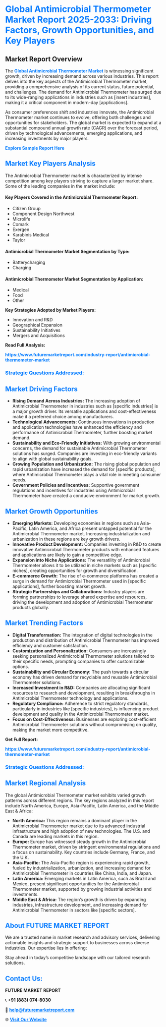<h1 style="color: #007BFF;">Global Antimicrobial Thermometer Market Report 2025-2033: Driving Factors, Growth Opportunities, and Key Players</h1>

<section id="overview">
<h2>Market Report Overview</h2>
<p>The <a href="https://www.futuremarketreport.com/industry-report/antimicrobial-thermometer-market" style="color: #007BFF; text-decoration: none;"><strong>Global Antimicrobial Thermometer Market</strong></a> is witnessing significant growth, driven by increasing demand across various industries. This report delves into the key aspects of the Antimicrobial Thermometer market, providing a comprehensive analysis of its current status, future potential, and challenges. The demand for Antimicrobial Thermometer has surged due to its wide-ranging applications in industries such as [insert industries], making it a critical component in modern-day [applications].</p>
<p>As consumer preferences shift and industries innovate, the Antimicrobial Thermometer market continues to evolve, offering both challenges and opportunities for stakeholders. The global market is expected to expand at a substantial compound annual growth rate (CAGR) over the forecast period, driven by technological advancements, emerging applications, and increasing investments by major players.</p>
</section>

<section id="overview">
<p><a href="https://www.futuremarketreport.com/request-sample/reportId=115634" style="color: #007BFF; text-decoration: none;"><strong>Explore Sample Report Here</strong></a></p>
</section>

<section id="key-players">
<h2 style="color: #007BFF;">Market Key Players Analysis</h2>
<p>The Antimicrobial Thermometer market is characterized by intense competition among key players striving to capture a larger market share. Some of the leading companies in the market include:</p>
<h4>Key Players Covered in the Antimicrobial Thermometer Report:</h4>
<ul><li>Citizen Group</li><li>Component Design Northwest</li><li>Microlife</li><li>Comark</li><li>Exergen</li><li>Karabinis Medical</li><li>Taylor</li></ul>
<h4>Antimicrobial Thermometer Market Segmentation by Type:</h4>
<ul><li>Batterycharging</li><li>Charging</li></ul>

<h4>Antimicrobial Thermometer Market Segmentation by Application:</h4>
<ul><li>Medical</li><li>Food</li><li>Other</li></ul>
<p><strong>Key Strategies Adopted by Market Players:</strong></p>
<ul>
<li>Innovation and R&D</li>
<li>Geographical Expansion</li>
<li>Sustainability Initiatives</li>
<li>Mergers and Acquisitions</li>
</ul>
</section>

<section>
<p><strong>Read Full Analysis: </strong></p><a href="https://www.futuremarketreport.com/industry-report/antimicrobial-thermometer-market" style="color: #007BFF; text-decoration: none;"><strong>https://www.futuremarketreport.com/industry-report/antimicrobial-thermometer-market</strong></a>
<h3 style="color: #007BFF;">Strategic Questions Addressed:</h3>
</section>

<section id="driving-factors">
<h2 style="color: #007BFF;">Market Driving Factors</h2>
<ul>
<li><strong>Rising Demand Across Industries:</strong> The increasing adoption of Antimicrobial Thermometer in industries such as [specific industries] is a major growth driver. Its versatile applications and cost-effectiveness make it a preferred choice among manufacturers.</li>
<li><strong>Technological Advancements:</strong> Continuous innovations in production and application technologies have enhanced the efficiency and performance of Antimicrobial Thermometer, further boosting market demand.</li>
<li><strong>Sustainability and Eco-Friendly Initiatives:</strong> With growing environmental concerns, the demand for sustainable Antimicrobial Thermometer solutions has surged. Companies are investing in eco-friendly variants to align with global sustainability goals.</li>
<li><strong>Growing Population and Urbanization:</strong> The rising global population and rapid urbanization have increased the demand for [specific products], where Antimicrobial Thermometer plays a vital role in meeting consumer needs.</li>
<li><strong>Government Policies and Incentives:</strong> Supportive government regulations and incentives for industries using Antimicrobial Thermometer have created a conducive environment for market growth.</li>
</ul>
</section>

<section id="growth-opportunities">
<h2 style="color: #007BFF;">Market Growth Opportunities</h2>
<ul>
<li><strong>Emerging Markets:</strong> Developing economies in regions such as Asia-Pacific, Latin America, and Africa present untapped potential for the Antimicrobial Thermometer market. Increasing industrialization and urbanization in these regions are key growth drivers.</li>
<li><strong>Innovative Product Development:</strong> Companies investing in R&D to create innovative Antimicrobial Thermometer products with enhanced features and applications are likely to gain a competitive edge.</li>
<li><strong>Expansion into Niche Applications:</strong> The versatility of Antimicrobial Thermometer allows it to be utilized in niche markets such as [specific niches], creating opportunities for growth and diversification.</li>
<li><strong>E-commerce Growth:</strong> The rise of e-commerce platforms has created a surge in demand for Antimicrobial Thermometer used in [specific applications], further boosting market growth.</li>
<li><strong>Strategic Partnerships and Collaborations:</strong> Industry players are forming partnerships to leverage shared expertise and resources, driving the development and adoption of Antimicrobial Thermometer products globally.</li>
</ul>
</section>

<section id="trending-factors">
<h2 style="color: #007BFF;">Market Trending Factors</h2>
<ul>
<li><strong>Digital Transformation:</strong> The integration of digital technologies in the production and distribution of Antimicrobial Thermometer has improved efficiency and customer satisfaction.</li>
<li><strong>Customization and Personalization:</strong> Consumers are increasingly seeking personalized Antimicrobial Thermometer solutions tailored to their specific needs, prompting companies to offer customizable options.</li>
<li><strong>Sustainability and Circular Economy:</strong> The push towards a circular economy has driven demand for recyclable and reusable Antimicrobial Thermometer solutions.</li>
<li><strong>Increased Investment in R&D:</strong> Companies are allocating significant resources to research and development, resulting in breakthroughs in Antimicrobial Thermometer technology and applications.</li>
<li><strong>Regulatory Compliance:</strong> Adherence to strict regulatory standards, particularly in industries like [specific industries], is influencing product development and quality in the Antimicrobial Thermometer market.</li>
<li><strong>Focus on Cost-Effectiveness:</strong> Businesses are exploring cost-efficient Antimicrobial Thermometer solutions without compromising on quality, making the market more competitive.</li>
</ul>
</section>

<section>
<p><strong>Get Full Report: </strong></p><a href="https://www.futuremarketreport.com/industry-report/antimicrobial-thermometer-market" style="color: #007BFF; text-decoration: none;"><strong>https://www.futuremarketreport.com/industry-report/antimicrobial-thermometer-market</strong></a>
<h3 style="color: #007BFF;">Strategic Questions Addressed:</h3>
</section>


<section id="regional-analysis">
<h2 style="color: #007BFF;">Market Regional Analysis</h2>
<p>The global Antimicrobial Thermometer market exhibits varied growth patterns across different regions. The key regions analyzed in this report include North America, Europe, Asia-Pacific, Latin America, and the Middle East & Africa:</p>
<ul>
<li><strong>North America:</strong> This region remains a dominant player in the Antimicrobial Thermometer market due to its advanced industrial infrastructure and high adoption of new technologies. The U.S. and Canada are leading markets in this region.</li>
<li><strong>Europe:</strong> Europe has witnessed steady growth in the Antimicrobial Thermometer market, driven by stringent environmental regulations and a focus on sustainability. Key countries include Germany, France, and the U.K.</li>
<li><strong>Asia-Pacific:</strong> The Asia-Pacific region is experiencing rapid growth, fueled by industrialization, urbanization, and increasing demand for Antimicrobial Thermometer in countries like China, India, and Japan.</li>
<li><strong>Latin America:</strong> Emerging markets in Latin America, such as Brazil and Mexico, present significant opportunities for the Antimicrobial Thermometer market, supported by growing industrial activities and investments.</li>
<li><strong>Middle East & Africa:</strong> The region’s growth is driven by expanding industries, infrastructure development, and increasing demand for Antimicrobial Thermometer in sectors like [specific sectors].</li>
</ul>
</section>

<footer>
<h2 style="color: #007BFF;">About FUTURE MARKET REPORT</h2>
<p>We are a trusted name in market research and advisory services, delivering actionable insights and strategic support to businesses across diverse industries. Our expertise lies in offering:</p>

<p>Stay ahead in today’s competitive landscape with our tailored research solutions.</p>

<h2 style="color: #007BFF;">Contact Us:</h2>
<p><strong>FUTURE MARKET REPORT</strong></p>
<p>📞 <strong>+91 (883) 074-8030</strong></p>
<p>📧 <strong><a href="mailto:help@futuremarketreport.com" style="color: #007BFF;">help@futuremarketreport.com</a></strong></p>
<p>🌐 <strong><a href="https://www.futuremarketreport.com/" style="color: #007BFF;">Visit Our Website</a></strong></p>
</footer>